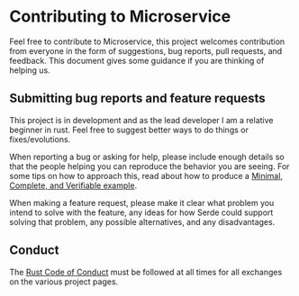 # Contributing to Microservice

Feel free to contribute to Microservice, this project welcomes contribution from
everyone in the form of suggestions, bug reports, pull requests, and feedback.
This document gives some guidance if you are thinking of helping us.

## Submitting bug reports and feature requests

This project is in development and as the lead developer I am a relative
beginner in rust.
Feel free to suggest better ways to do things or fixes/evolutions.

When reporting a bug or asking for help, please include enough details so that
the people helping you can reproduce the behavior you are seeing. For some tips
on how to approach this, read about how to produce a [Minimal, Complete, and
Verifiable example].

[Minimal, Complete, and Verifiable example]: https://stackoverflow.com/help/mcve

When making a feature request, please make it clear what problem you intend to
solve with the feature, any ideas for how Serde could support solving that
problem, any possible alternatives, and any disadvantages.

## Conduct

The [Rust Code of Conduct] must be followed at all times for all exchanges on
the various project pages.

[Rust Code of Conduct]: https://www.rust-lang.org/policies/code-of-conduct
